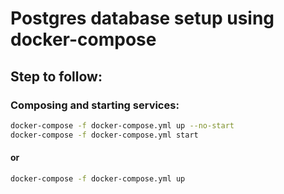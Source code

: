 # Postgres database setup using docker-compose

## Step to follow:

### Composing and starting services:
```sh
docker-compose -f docker-compose.yml up --no-start
docker-compose -f docker-compose.yml start
```
#### or 
```sh
docker-compose -f docker-compose.yml up 
```